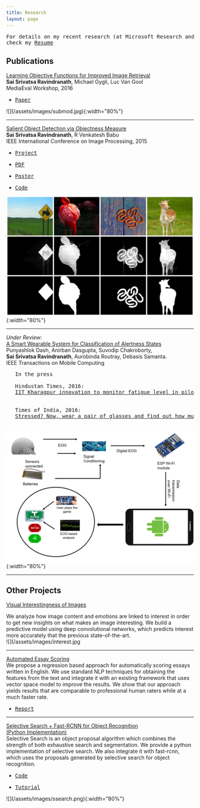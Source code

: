 ```yaml
---
title: Research
layout: page
---
```


<pre>For details on my recent research (at Microsoft Research and Harvard)  
check my <a href="https://saisrivatsan.github.io/resume.html">Resume</a></pre>



Publications
-------------

[Learning Objective Functions for Improved Image Retrieval](http://www.vision.ee.ethz.ch/~gyglim/retrieval/eth_retrieval_mediaeval.pdf)  
 __Sai Srivatsa Ravindranath__,  Michael Gygli,  Luc Van Gool  
 MediaEval Workshop, 2016  
<ul>
<li>
<pre><a href="http://www.vision.ee.ethz.ch/~gyglim/retrieval/eth_retrieval_mediaeval.pdf">Paper</a></pre>
</li>
</ul>
![](/assets/images/submod.jpg){:width="80%"}



-----------------------------------------------------------

[Salient Object Detection via Objectness Measure](/assets/files/saliencyICIP15paper.pdf)   
__Sai Srivatsa Ravindranath__,  R Venkatesh Babu  
IEEE International Conference on Image Processing, 2015  


<ul>
<li><pre><a href="http://val.serc.iisc.ernet.in/SaliencyICIP15/index.html">Project</a></pre></li>
<li><pre><a href="/assets/files/saliencyICIP15paper.pdf">PDF</a></pre></li>
<li><pre><a href="/assets/files/saliencyICIP15poster.pdf">Poster</a></pre></li>
<li><pre><a href="https://github.com/saisrivatsan/Saliency-Objectness">Code</a></pre></li>
</ul>

![](/assets/images/sal.jpg){:width="80%"}

-----------------------------------------------------------
*Under Review*:   
[A Smart Wearable System for Classification of Alertness States](#btp)   
<a name="btp"></a>
Punyashlok Dash, Anirban Dasgupta, Suvodip Chakroborty,  
 __Sai Srivatsa Ravindranath__,  Aurobinda Routray, Debasis Samanta.   
IEEE Transactions on Mobile Computing  

<ul>
<pre>
In the press
<li>
Hindustan Times, 2016:
<a href="http://www.hindustantimes.com/education/iit-kharagpur-innovation-to-monitor-fatigue-level-in-pilots/story-lfQRIUUVwUycUyqJUU50pI.html">IIT Kharagpur innovation to monitor fatigue level in pilots</a>  
</li>
<li>
Times of India, 2016: 
<a href="/assets/files/toi.pdf">Stressed? Now, wear a pair of glasses and find out how much </a>
</li>
</pre>
</ul>

![](/assets/images/btp.png){:width="80%"}  


-----------------------------------------------------------


Other Projects
---------------
<a name="interest"></a>
[Visual Interestingness of Images](#interest)  

We analyze how image content and emotions are linked to interest in order to get new insights on what makes an image interesting. 
We build a predictive model using deep convolutional networks, which predicts interest more accurately that the previous state-of-the-art.  
![](/assets/images/interest.jpg

-----------------------------------------------------------

[Automated Essay Scoring](/assets/files/aes.pdf)  
We propose a regression based approach for automatically scoring essays written in English. We use standard NLP techniques for obtaining the features from the text and integrate it 
with an existing framework that uses vector space model to improve the results. We show that our approach yields results that are comparable to professional human raters while at a much faster rate.
<ul>
<li>
<pre><a href="/assets/files/aes.pdf">Report</a></pre>
</li>
</ul>

-----------------------------------------------------------

[Selective Search + Fast-RCNN for Object Recognition  
 (Python Implementation)](https://github.com/saisrivatsan/selective-search)  
Selective Search is an object proposal algorithm which combines the strength of both exhaustive search and segmentation. We provide a python implementation of selective search. We also integrate it with fast-rcnn, which uses the proposals generated by selective search for object recognition.  
<ul>
<li><pre><a href="https://github.com/saisrivatsan/selective-search">Code</a></pre></li>
<li><pre><a href="https://github.com/saisrivatsan/selective-search/blob/master/demo.ipynb">Tutorial</a></pre></li>
</ul>
![](/assets/images/ssearch.png){:width="80%"}


